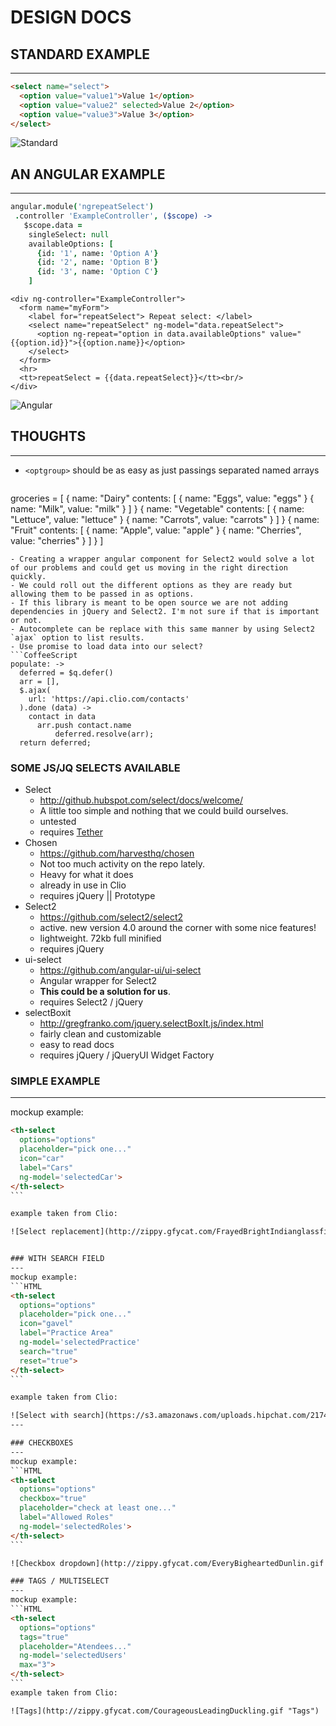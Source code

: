 # DESIGN DOCS

## STANDARD EXAMPLE
---
```HTML
<select name="select">
  <option value="value1">Value 1</option>
  <option value="value2" selected>Value 2</option>
  <option value="value3">Value 3</option>
</select>
```
![Standard](http://zippy.gfycat.com/WeeklyDizzyHind.gif "Standard Select")

## AN ANGULAR EXAMPLE
---

```CoffeeScript
angular.module('ngrepeatSelect')
 .controller 'ExampleController', ($scope) ->
   $scope.data =
    singleSelect: null
    availableOptions: [
      {id: '1', name: 'Option A'}
      {id: '2', name: 'Option B'}
      {id: '3', name: 'Option C'}
    ]
```

```
<div ng-controller="ExampleController">
  <form name="myForm">
    <label for="repeatSelect"> Repeat select: </label>
    <select name="repeatSelect" ng-model="data.repeatSelect">
      <option ng-repeat="option in data.availableOptions" value="{{option.id}}">{{option.name}}</option>
    </select>
  </form>
  <hr>
  <tt>repeatSelect = {{data.repeatSelect}}</tt><br/>
</div>
```
![Angular](http://zippy.gfycat.com/CornyNegativeCorydorascatfish.gif "Angular Select")


## THOUGHTS
---
- `<optgroup>` should be as easy as just passings separated named arrays
  ```CoffeeScript
groceries = [
  {
    name: "Dairy"
    contents: [
      { name: "Eggs", value: "eggs" }
      { name: "Milk", value: "milk" }
    ]
  }
  {
    name: "Vegetable"
    contents: [
      { name: "Lettuce", value: "lettuce" }
      { name: "Carrots", value: "carrots" }
    ]
  }
  {
    name: "Fruit"
    contents: [
      { name: "Apple", value: "apple" }
      { name: "Cherries", value: "cherries" }
    ]
  }
]
  ```
- Creating a wrapper angular component for Select2 would solve a lot of our problems and could get us moving in the right direction quickly.
- We could roll out the different options as they are ready but allowing them to be passed in as options.
- If this library is meant to be open source we are not adding dependencies in jQuery and Select2. I'm not sure if that is important or not.
- Autocomplete can be replace with this same manner by using Select2 `ajax` option to list results.
- Use promise to load data into our select?
  ```CoffeeScript
  populate: ->
    deferred = $q.defer()
    arr = [],
    $.ajax(
      url: 'https://api.clio.com/contacts'
    ).done (data) ->
      contact in data
        arr.push contact.name
            deferred.resolve(arr);
    return deferred;
  ```


### SOME JS/JQ SELECTS AVAILABLE
- Select
  - http://github.hubspot.com/select/docs/welcome/
  - A little too simple and nothing that we could build ourselves.
  - untested
  - requires [Tether](https://github.com/HubSpot/tether)
- Chosen
  - https://github.com/harvesthq/chosen
  - Not too much activity on the repo lately.
  - Heavy for what it does
  - already in use in Clio
  - requires jQuery || Prototype
- Select2
  - https://github.com/select2/select2
  - active. new version 4.0 around the corner with some nice features!
  - lightweight. 72kb full minified
  - requires jQuery
- ui-select
  - https://github.com/angular-ui/ui-select
  - Angular wrapper for Select2
  - **This could be a solution for us**.
  - requires Select2 / jQuery
- selectBoxit
  - http://gregfranko.com/jquery.selectBoxIt.js/index.html
  - fairly clean and customizable
  - easy to read docs
  - requires jQuery / jQueryUI Widget Factory




### SIMPLE EXAMPLE
---
mockup example:
````HTML
<th-select
  options="options"
  placeholder="pick one..."
  icon="car"
  label="Cars"
  ng-model='selectedCar'>
</th-select>
```

example taken from Clio:

![Select replacement](http://zippy.gfycat.com/FrayedBrightIndianglassfish.gif "Clio Select")


### WITH SEARCH FIELD
---
mockup example:
```HTML
<th-select
  options="options"
  placeholder="pick one..."
  icon="gavel"
  label="Practice Area"
  ng-model='selectedPractice'
  search="true"
  reset="true">
</th-select>
```

example taken from Clio:

![Select with search](https://s3.amazonaws.com/uploads.hipchat.com/21744/2190491/iPXDMuffvsMP5zn/select_with_search.gif "Clio select")
---

### CHECKBOXES
---
mockup example:
```HTML
<th-select
  options="options"
  checkbox="true"
  placeholder="check at least one..."
  label="Allowed Roles"
  ng-model='selectedRoles'>
</th-select>
```

![Checkbox dropdown](http://zippy.gfycat.com/EveryBigheartedDunlin.gif "Checkbox dropdown")

### TAGS / MULTISELECT
---
mockup example:
```HTML
<th-select
  options="options"
  tags="true"
  placeholder="Atendees..."
  ng-model='selectedUsers'
  max="3">
</th-select>
```
example taken from Clio:

![Tags](http://zippy.gfycat.com/CourageousLeadingDuckling.gif "Tags")




